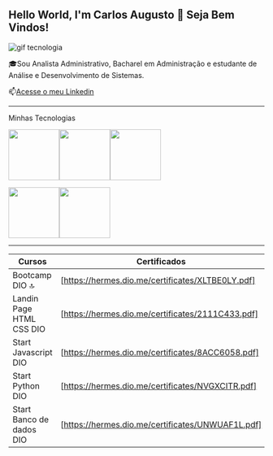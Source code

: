 ## Hello World, I'm Carlos Augusto 👋 Seja Bem Vindos!

![gif tecnologia](https://www.elindependiente.com/wp-content/uploads/2017/07/blockchain-g.gif)


🎓Sou Analista Administrativo, Bacharel em Administração e estudante de Análise e Desenvolvimento de Sistemas.

📫[Acesse o meu Linkedin](https://www.linkedin.com/in/augandrade/)


-----


Minhas Tecnologias



<img src="https://cdn.jsdelivr.net/gh/devicons/devicon@latest/icons/html5/html5-original-wordmark.svg" width="100px"/><img src="https://cdn.jsdelivr.net/gh/devicons/devicon@latest/icons/css3/css3-original-wordmark.svg" width="100px"/><img src="https://cdn.jsdelivr.net/gh/devicons/devicon@latest/icons/javascript/javascript-original.svg" width="100px"/>

<img src="https://cdn.jsdelivr.net/gh/devicons/devicon@latest/icons/python/python-original.svg" width="100px"/><img src="https://cdn.jsdelivr.net/gh/devicons/devicon@latest/icons/json/json-original.svg" width="100px"/>

-----
| Cursos | Certificados |
|--------|--------------|
| Bootcamp DIO 🔝|[https://hermes.dio.me/certificates/XLTBE0LY.pdf]
|Landin Page HTML CSS DIO|[https://hermes.dio.me/certificates/2111C433.pdf]
|Start Javascript DIO|[https://hermes.dio.me/certificates/8ACC6058.pdf]          
|Start Python DIO|[https://hermes.dio.me/certificates/NVGXCITR.pdf]   
|Start Banco de dados DIO|[https://hermes.dio.me/certificates/UNWUAF1L.pdf]          
    


<!--
**augusto75andrade/augusto75andrade** is a ✨ _special_ ✨ repository because its `README.md` (this file) appears on your GitHub profile.

Here are some ideas to get you started:

- 🔭 I’m currently working on ...
- 🌱 I’m currently learning ...
- 👯 I’m looking to collaborate on ...
- 🤔 I’m looking for help with ...
- 💬 Ask me about ...
- 📫 How to reach me: ...
- 😄 Pronouns: ...
- ⚡ Fun fact: ...
-->
